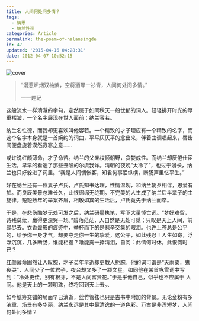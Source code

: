 ```yaml
---
title: 人间何处问多情？
tags:
  - 情思
  - 纳兰性德
categories: Article
permalink: the-poem-of-nalansingde
id: 47
updated: '2015-04-16 04:28:31'
date: 2012-04-07 10:52:15
---
```


![cover](https://cat.yufan.me/cats/0149010hQ.jpg)

>“漫惹炉烟双袖紫，空将酒晕一衫青，人间何处问多情。”
>
>——题记

这般流水一样清澈的字句，定然属于如同秋天一般忧郁的词人。轻轻拂开时光的厚重褶皱，一个名字展现在世人面前：纳兰容若。

纳兰名性德，而我却更喜欢叫他容若。一个精致的才子理应有一个精致的名字，而这个名字本身就是一首婉约的词曲，平平仄仄平的念出来，伴着曲调唱起来，唇齿间便盘旋着漠然寂寥之意……

<!--more-->

或许说红颜薄命，才子命苦。纳兰的父亲权倾朝野，贪婪成性。而纳兰却厌倦仕宦生活，早早的看透了那些丑陋的尔虞我诈。清朝的夜晚“太冷了”，也过于漫长，纳兰也只好躲进了词里。“我是人间惆怅客，知君何事泪纵横，断肠声里忆平生。”

好在纳兰还有一位妻子卢氏，卢氏知书达理，性情温婉，和纳兰朝夕相伴，恩爱有加。而良辰美景总难长久，此恨绵绵无绝期。不完美的人生成了纳兰后半辈子的主旋律。短短数年的举案齐眉，相敬如宾的生活后，卢氏竟先于纳兰而卒。

于是，在悲伤酷梦无处可发之后，纳兰研墨执笔，写下大量悼亡词。“梦好难留，诗残莫续，赢得更深哭一场。”碧落茫茫，人自然是无处可觅；只叹是天上人间，前缘尽去。衣香鬓影的痕迹中，举杯而下的是悲辛交集的眼泪。也许上苍总是公平的，给予你一身才气，却要夺走你一生的挚爱，这公平，如此残忍！人生如寄，浮浮沉沉，几多断肠，谁能相握？唯能掬一捧清泪，自问：此情何时休，此恨何时已？

红颜薄命固然让人叹惋，才子英年早逝却更教人扼腕。他的词可谓是“天雨粟，鬼夜哭”，人间少了一位君子，夜台却又多了一颗文星。如同他在某首咏雪词中写到：“冷处更佳，别有根芽，不是人间富贵花。”于是乎他自己，似乎也不应属于 人间。他是天上的一颗明珠，终将回到天上去。、

如今觥筹交错的局面早已消逝，丝竹管弦也只是古书中附加的背景。无论金粉有多浓重、场景有多华丽，纳兰永远是其中最清逸的一道色彩。万古是非浑短梦，人间何处问多情？
